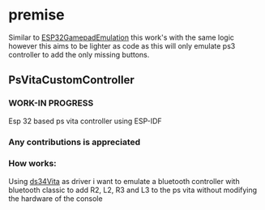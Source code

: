 # premise
Similar to [ESP32GamepadEmulation](https://github.com/Zucchy00/ESP32GamepadEmulation) this work's with the same logic however this aims to be lighter as code as this will only emulate ps3 controller to add the only missing buttons. 
## PsVitaCustomController
### WORK-IN PROGRESS
Esp 32 based ps vita controller using ESP-IDF
### Any contributions is appreciated
### How works:
Using [ds34Vita](https://github.com/MERLev/ds34vita) as driver i want to emulate a bluetooth controller with bluetooth classic to add R2, L2, R3 and L3 to the ps vita without modifying the hardware of the console
